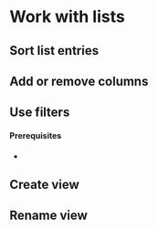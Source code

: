 # Work with lists


## Sort list entries

## Add or remove columns

## Use filters


#### Prerequisites
- 

## Create view

## Rename view